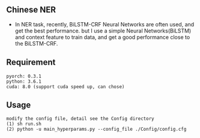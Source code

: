 
## Chinese NER  ##
- In NER task, recently, BiLSTM-CRF Neural Networks are often used, and get the best performance. but I use a simple Neural Networks(BiLSTM) and context feature to train data, and get a good performance close to the BiLSTM-CRF.

## Requirement ##

	pyorch: 0.3.1
	python: 3.6.1
	cuda: 8.0 (support cuda speed up, can chose)

## Usage ##
	modify the config file, detail see the Config directory
	(1)	sh run.sh
	(2)	python -u main_hyperparams.py --config_file ./Config/config.cfg 


	